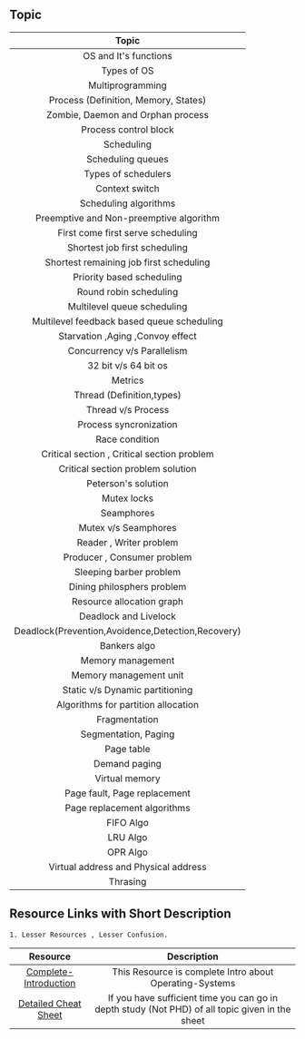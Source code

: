 ## Topic 

| Topic | 
|:----:|
|OS and It's functions |
| Types of OS|
| Multiprogramming| 
| Process (Definition, Memory, States)| 
| Zombie, Daemon and Orphan process|
| Process control block|
| Scheduling| 
| Scheduling queues|
| Types of schedulers| 
| Context switch | 
| Scheduling algorithms| 
| Preemptive and Non-preemptive algorithm| 
| First come first serve scheduling| 
| Shortest job first scheduling| 
| Shortest remaining job first scheduling|
| Priority based scheduling | 
| Round robin scheduling| 
| Multilevel queue scheduling| 
| Multilevel feedback based queue scheduling| 
| Starvation ,Aging ,Convoy effect| 
| Concurrency v/s Parallelism|
| 32 bit v/s 64 bit os| 
| Metrics| 
| Thread (Definition,types)|
| Thread v/s Process| 
| Process syncronization| 
| Race condition| 
| Critical section , Critical section problem|
| Critical section problem solution | 
| Peterson's solution|
| Mutex locks|
| Seamphores| 
| Mutex v/s Seamphores| 
| Reader , Writer problem| 
| Producer , Consumer problem| 
| Sleeping barber problem| 
| Dining philosphers problem| 
| Resource allocation graph| 
| Deadlock and Livelock| 
| Deadlock(Prevention,Avoidence,Detection,Recovery)| 
| Bankers algo| 
| Memory management| 
| Memory management unit|
|Static v/s Dynamic partitioning | 
| Algorithms for partition allocation| 
| Fragmentation| 
| Segmentation, Paging| 
| Page table| 
| Demand paging| 
| Virtual memory|
| Page fault, Page replacement| 
| Page replacement algorithms| 
| FIFO Algo|
| LRU Algo| 
| OPR Algo| 
| Virtual address and Physical address| 
| Thrasing| 

## Resource Links with Short Description
    1. Lesser Resources , Lesser Confusion.
    
|Resource |  Description|
|:---:|:---:|
|[Complete-Introduction](https://www.studytonight.com/operating-system/)|This Resource is complete Intro about Operating-Systems |
|[Detailed Cheat Sheet](https://whimsical.com/operating-system-cheatsheet-by-love-babbar-S9tuWBCSQfzoBRF5EDNinQ)|If you have sufficient time you can go in depth study (Not PHD) of all topic given in the sheet|
